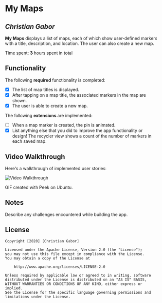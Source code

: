 # My Maps 

## *Christian Gabor*

**My Maps** displays a list of maps, each of which show user-defined markers with a title, description, and location. The user can also create a new map. 

Time spent: **3** hours spent in total

## Functionality 

The following **required** functionality is completed:

* [x] The list of map titles is displayed.
* [x] After tapping on a map title, the associated markers in the map are shown.
* [x] The user is able to create a new map.

The following **extensions** are implemented:

* [ ] When a map marker is created, the pin is animated.
* [x] List anything else that you did to improve the app functionality or design!
The recycler view shows a count of the number of markers in each saved map.

## Video Walkthrough

Here's a walkthrough of implemented user stories:

<img src='https://imgur.com/gallery/zKiwgp3' title='Video Walkthrough' width='' alt='Video Walkthrough' />

GIF created with Peek on Ubuntu.

## Notes

Describe any challenges encountered while building the app.

## License

    Copyright [2020] [Christian Gabor]

    Licensed under the Apache License, Version 2.0 (the "License");
    you may not use this file except in compliance with the License.
    You may obtain a copy of the License at

        http://www.apache.org/licenses/LICENSE-2.0

    Unless required by applicable law or agreed to in writing, software
    distributed under the License is distributed on an "AS IS" BASIS,
    WITHOUT WARRANTIES OR CONDITIONS OF ANY KIND, either express or implied.
    See the License for the specific language governing permissions and
    limitations under the License.
